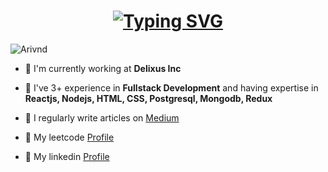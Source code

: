 <h1 align="center">
<a href="https://git.io/typing-svg"><img src="https://readme-typing-svg.demolab.com?font=Alkatra&size=35&pause=1000&color=71DC1CFF&width=600&lines=Hi+there+👋,+I'm+Arvind+Dhakar;A+passionate+Software+Developer;3+ +years+of+experience+in+frontend+development" alt="Typing SVG" /></a>
</h1>

<p align="left"> <img src="https://komarev.com/ghpvc/?username=Arvind625&label=Profile%20views&color=0e75b6&style=flat" alt="Arivnd" /> </p>



- :office: I'm currently working at **Delixus Inc**
- 🔭 I've 3+ experience in **Fullstack Development** and having expertise in **Reactjs, Nodejs, HTML, CSS, Postgresql, Mongodb, Redux**
- 📝 I regularly write articles on [Medium](https://medium.com/@arvind625)

- :notebook_with_decorative_cover: My leetcode [Profile](https://leetcode.com/arvind420/)
- :green_book: My linkedin [Profile](https://www.linkedin.com/in/arvinddhakar/)
